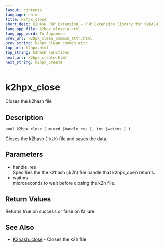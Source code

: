 ```yaml
---
layout: contents
language: en-us
title: k2hpx_close
short_desc: K2HASH PHP Extension - PHP Extension library for K2HASH
lang_opp_file: k2hpx_closeja.html
lang_opp_word: To Japanese
prev_url: k2hpx_clean_common_attr.html
prev_string: k2hpx_clean_common_attr
top_url: k2hpx.html
top_string: k2hash Functions
next_url: k2hpx_create.html
next_string: k2hpx_create
---
```


# k2hpx_close
Closes the k2hash file

## Description
```
bool k2hpx_close ( mixed $handle_res [, int $waitms ] )
```
Closes the k2hash (`.k2h`) file and saves the data. 

## Parameters
- handle_res  
Specifies the the k2hash (.k2h) file handle that k2hpx_open returns.
- waitms  
microseconds to wait before closing the k2h file.

## Return Values
Returns true on success or false on failure. 

## See Also
- [K2hash::close](k2h_close.html) - Closes the k2h file
